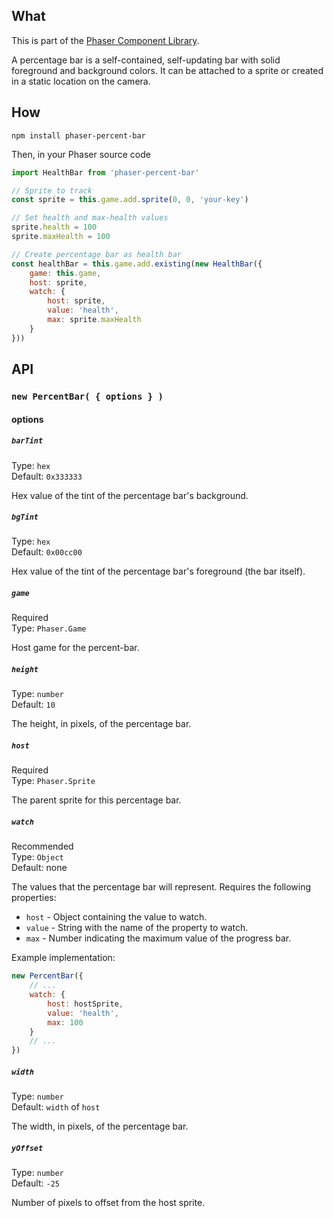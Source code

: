 ## What
This is part of the [Phaser Component Library](https://github.com/SaFrMo/phaser-component-library).

A percentage bar is a self-contained, self-updating bar with solid foreground and background colors. It can be attached to a sprite or created in a static location on the camera.

## How
`npm install phaser-percent-bar`

Then, in your Phaser source code

```js
import HealthBar from 'phaser-percent-bar'

// Sprite to track
const sprite = this.game.add.sprite(0, 0, 'your-key')

// Set health and max-health values
sprite.health = 100
sprite.maxHealth = 100

// Create percentage bar as health bar
const healthBar = this.game.add.existing(new HealthBar({
    game: this.game,
    host: sprite,
    watch: {
        host: sprite,
        value: 'health',
        max: sprite.maxHealth
    }
}))
```

## API

### `new PercentBar( { options } )`

#### options

##### `barTint`

Type: `hex`<br>
Default: `0x333333`

Hex value of the tint of the percentage bar's background.

##### `bgTint`

Type: `hex`<br>
Default: `0x00cc00`

Hex value of the tint of the percentage bar's foreground (the bar itself).

##### `game`

Required<br>
Type: `Phaser.Game`

Host game for the percent-bar.

##### `height`

Type: `number`<br>
Default: `10`

The height, in pixels, of the percentage bar.

##### `host`

Required<br>
Type: `Phaser.Sprite`

The parent sprite for this percentage bar.

##### `watch`

Recommended<br>
Type: `Object`<br>
Default: none

The values that the percentage bar will represent. Requires the following properties:

* `host` - Object containing the value to watch.
* `value` - String with the name of the property to watch.
* `max` - Number indicating the maximum value of the progress bar.

Example implementation:

```js
new PercentBar({
    // ...
    watch: {
        host: hostSprite,
        value: 'health',
        max: 100
    }
    // ...
})
```

##### `width`

Type: `number`<br>
Default: `width` of `host`

The width, in pixels, of the percentage bar.

##### `yOffset`

Type: `number`<br>
Default: `-25`

Number of pixels to offset from the host sprite.
